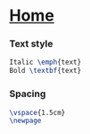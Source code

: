 # [Home](../README.md)

### Text style

```tex
Italic \emph{text}
Bold \textbf{text}
```

### Spacing

```tex
\vspace{1.5cm}
\newpage
```
